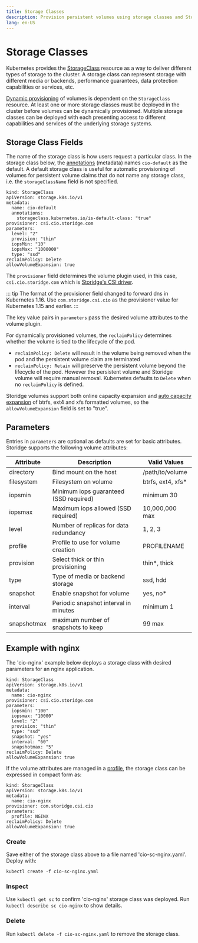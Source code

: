 ```yaml
---
title: Storage Classes
description: Provision persistent volumes using storage classes and Storidge profiles
lang: en-US
---
```


# Storage Classes

Kubernetes provides the [StorageClass](https://kubernetes.io/docs/concepts/storage/storage-classes/) resource as a way to deliver different types of storage to the cluster. A storage class can represent storage with different media or backends, performance guarantees, data protection capabilities or services, etc.

[Dynamic provisioning](https://kubernetes.io/docs/concepts/storage/dynamic-provisioning/) of volumes is dependent on the `StorageClass` resource. At least one or more storage classes must be deployed in the cluster before volumes can be dynamically provisioned. Multiple storage classes can be deployed with each presenting access to different capabilities and services of the underlying storage systems.

## Storage Class Fields

The name of the storage class is how users request a particular class. In the storage class below, the [annotations](https://kubernetes.io/docs/concepts/overview/working-with-objects/annotations/) (metadata) names `cio-default` as the default. A default storage class is useful for automatic provisioning of volumes for persistent volume claims that do not name any storage class, i.e. the `storageClassName` field is not specified.

```
kind: StorageClass
apiVersion: storage.k8s.io/v1
metadata:
  name: cio-default
  annotations:
    storageclass.kubernetes.io/is-default-class: "true"
provisioner: csi.cio.storidge.com
parameters:
  level: "2"
  provision: "thin"
  iopsMin: "10"
  iopsMax: "1000000"
  type: "ssd"
reclaimPolicy: Delete
allowVolumeExpansion: true
```

The `provisioner` field determines the volume plugin used, in this case, `csi.cio.storidge.com` which is [Storidge's CSI driver](https://hub.docker.com/_/storidge-csi-driver).

::: tip
The format of the provisioner field changed to forward dns in Kubernetes 1.16. Use `com.storidge.csi.cio` as the provisioner value for Kubernetes 1.15 and earlier.
:::

The key value pairs in `parameters` pass the desired volume attributes to the volume plugin.

For dynamically provisioned volumes, the `reclaimPolicy` determines whether the volume is tied to the lifecycle of the pod.  

- `reclaimPolicy: Delete` will result in the volume being removed when the pod and the persistent volume claim are terminated
- `reclaimPolicy: Retain` will preserve the persistent volume beyond the lifecycle of the pod. However the persistent volume and Storidge volume will require manual removal. Kubernetes defaults to `Delete` when no `reclaimPolicy` is defined.

Storidge volumes support both online capacity expansion and [auto capacity expansion](https://guide.storidge.com/getting_started/autoexpand.html) of btrfs, ext4 and xfs formatted volumes, so the `allowVolumeExpansion` field is set to "true".

## Parameters

Entries in `parameters` are optional as defaults are set for basic attributes. Storidge supports the following volume attributes:

| Attribute         | Description                            | Valid Values       |
| ----------------- | -------------------------------------- | ------------------ |
| directory         | Bind mount on the host                 | /path/to/volume    |
| filesystem        | Filesystem on volume                   | btrfs, ext4, xfs*  |
| iopsmin           | Minimum iops guaranteed (SSD required) | minimum 30         |
| iopsmax           | Maximum iops allowed (SSD required)    | 10,000,000 max     |
| level             | Number of replicas for data redundancy | 1, 2, 3            |
| profile           | Profile to use for volume creation     | PROFILENAME        |
| provision         | Select thick or thin provisioning      | thin*, thick       |
| type              | Type of media or backend storage       | ssd, hdd           |
| snapshot          | Enable snapshot for volume             | yes, no*           |  
| interval          | Periodic snapshot interval in minutes  | minimum 1          |
| snapshotmax       | maximum number of snapshots to keep    | 99 max             |

## Example with nginx

The 'cio-nginx' example below deploys a storage class with desired parameters for an nginx application.

```
kind: StorageClass
apiVersion: storage.k8s.io/v1
metadata:
  name: cio-nginx
provisioner: csi.cio.storidge.com
parameters:
  iopsmin: "100"
  iopsmax: "10000"  
  level: "2"
  provision: "thin"
  type: "ssd"
  snapshot: "yes"
  interval: "60"
  snapshotmax: "5"
reclaimPolicy: Delete
allowVolumeExpansion: true
```

If the volume attributes are managed in a [profile](https://docs.storidge.com/cio_cli/profile.html), the storage class can be expressed in compact form as:

```
kind: StorageClass
apiVersion: storage.k8s.io/v1
metadata:
  name: cio-nginx
provisioner: com.storidge.csi.cio
parameters:
  profile: NGINX
reclaimPolicy: Delete
allowVolumeExpansion: true
```

<h3>Create</h3>

Save either of the storage class above to a file named 'cio-sc-nginx.yaml'. Deploy with:

`kubectl create -f cio-sc-nginx.yaml`

<h3>Inspect</h3>

Use `kubectl get sc` to confirm 'cio-nginx' storage class was deployed. Run `kubectl describe sc cio-nginx` to show details.

<h3>Delete</h3>

Run `kubectl delete -f cio-sc-nginx.yaml` to remove the storage class.
